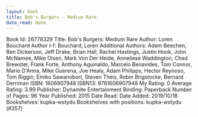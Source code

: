 ```yaml
---
layout: book
title: Bob's Burgers - Medium Rare
date_read: None
---
```


Book Id: 26778329
Title: Bob's Burgers: Medium Rare
Author: Loren Bouchard
Author l-f: Bouchard, Loren
Additional Authors: Adam Beechen, Ben Dickerson, Jeff Drake, Brian Hall, Rachel Hastings, Justin Hook, John McNamee, Mike Olsen, Mark Von Der Heide, Anneliese Waddington, Chad Brewster, Frank Forte, Anthony Aguinaldo, Marcelo Benavides, Tom Connor, Mario D'Anna, Mike Guerena, Joe Healy, Adam Philipps, Hector Reynoso, Tom Riggin, Emiko Sawanobori, Steven Theis, Robin Brigstocke, Bernard Derriman
ISBN: 1606907948
ISBN13: 9781606907948
My Rating: 0
Average Rating: 3.99
Publisher: Dynamite Entertainment
Binding: Paperback
Number of Pages: 96
Year Published: 2015
Date Read: 
Date Added: 2019/10/18
Bookshelves: kupka-wstydu
Bookshelves with positions: kupka-wstydu (#357)


